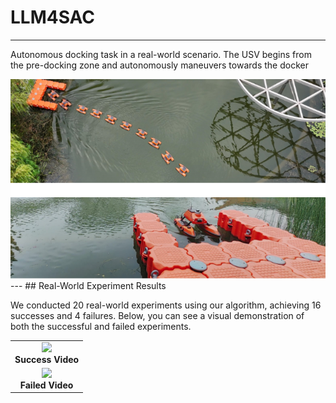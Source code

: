 # LLM4SAC
---
Autonomous docking task in a real-world scenario. The USV begins from the pre-docking zone and autonomously maneuvers towards the docker
<!-- 这是一个空行，保持段落分隔 -->
<img src="./gif/usv_docking_mission.png" width="1000"/>
<!-- 这是一个空行，保持段落分隔 -->
---
## Real-World Experiment Results 

We conducted 20 real-world experiments using our algorithm, achieving 16 successes and 4 failures. Below, you can see a visual demonstration of both the successful and failed experiments.

<table> <tr> <!-- 第一行，成功实验的 GIF --> <td align="center"> <img src="./gif/success.gif" width="800"/><br> <strong>Success Video</strong> </td> </tr> <tr> <!-- 第二行，失败实验的 GIF --> <td align="center"> <img src="./gif/fail.gif" width="800"/><br> <strong>Failed Video</strong> </td> </tr> </table>
